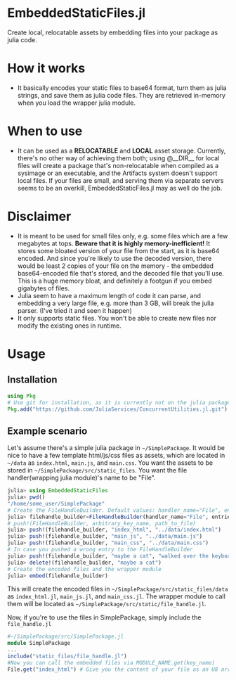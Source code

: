 # EmbeddedStaticFiles.jl
Create local, relocatable assets by embedding files into your package as julia code.

# How it works
- It basically encodes your static files to base64 format, turn them as julia strings, and save them as julia code files. They are retrieved in-memory when you load the wrapper julia module.

# When to use
- It can be used as a **RELOCATABLE** and **LOCAL** asset storage. Currently, there's no other way of achieving them both; using @\_\_DIR\_\_ for local files will create a package that's non-relocatable when compiled as a sysimage or an executable, and the Artifacts system doesn't support local files. If your files are small, and serving them via separate servers seems to be an overkill, EmbeddedStaticFiles.jl may as well do the job.

# Disclaimer
- It is meant to be used for small files only, e.g. some files which are a few megabytes at tops. **Beware that it is highly memory-inefficient!** It stores some bloated version of your file from the start, as it is base64 encoded. And since you're likely to use the decoded version, there would be least 2 copies of your file on the memory - the embedded base64-encoded file that's stored, and the decoded file that you'll use. This is a huge memory bloat, and definitely a footgun if you embed gigabytes of files.
- Julia seem to have a maximum length of code it can parse, and embedding a very large file, e.g. more than 3 GB, will break the julia parser. (I've tried it and seen it happen)
- It only supports static files. You won't be able to create new files nor modify the existing ones in runtime.

# Usage
## Installation
```julia
using Pkg
# Use git for installation, as it is currently not on the julia package registry.
Pkg.add("https://github.com/JuliaServices/ConcurrentUtilities.jl.git")
```
## Example scenario
Let's assume there's a simple julia package in `~/SimplePackage`. It would be nice to have a few template html/js/css files as assets, which are located in `~/data` as `index.html`, `main.js`, and `main.css`. You want the assets to be stored in `~/SimplePackage/src/static_files`. You want the file handler(wrapping julia module)'s name to be "File".

```julia
julia> using EmbeddedStaticFiles
julia> pwd()
"/home/some_user/SimplePackage"
# Create the FileHandleBuilder. Default values: handler_name="File", entries=Dict(), out_dir="./static_files"
julia> filehandle_builder=FileHandleBuilder(handler_name="File", entries=Dict(), out_dir="./src/static_files")
# push!(FileHandleBuilder, arbitrary_key_name, path_to_file)
julia> push!(filehandle_builder, "index_html", "../data/index.html")
julia> push!(filehandle_builder, "main_js", "../data/main.js")
julia> push!(filehandle_builder, "main_css", "../data/main.css")
# In case you pushed a wrong entry to the FileHandleBuilder
julia> push!(filehandle_builder, "maybe a cat", "walked over the keyboard")
julia> delete!(filehandle_builder, "maybe a cat")
# Create the encoded files and the wrapper module
julia> embed(filehandle_builder)
```

This will create the encoded files in `~/SimplePackage/src/static_files/data` as `index_html.jl`, `main_js.jl`, and `main_css.jl`. The wrapper module to call them will be located as `~/SimplePackage/src/static/file_handle.jl`.

Now, if you're to use the files in SimplePackage, simply include the `file_handle.jl`
```julia
#~/SimplePackage/src/SimplePackage.jl
module SimplePackage
...
include("static_files/file_handle.jl")
#Now you can call the embedded files via MODULE_NAME.get(key_name)
File.get("index_html") # Give you the content of your file as an U8 array.
```



